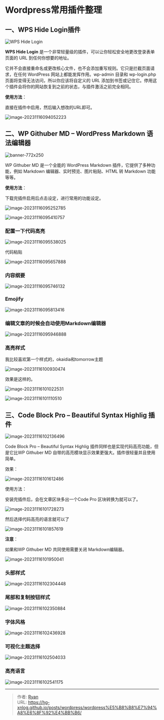 # Wordpress常用插件整理




## 一、WPS Hide Login插件



![WPS Hide Login](https://cdn1.ryanxin.live/banner-772x250.jpg)

**WPS Hide Login** 是一个非常轻量级的插件，可以让你轻松安全地更改登录表单页面的 URL 到任何你想要的地址。

它并不会直接重命名或更改核心文件，也不会添加重写规则。它只是拦截页面请求，在任何 WordPress 网站上都能发挥作用。wp-admin 目录和 wp-login.php 页面将变得无法访问，所以你应该将自定义的 URL 添加到书签或记住它。停用这个插件会将你的网站恢复到之前的状态，与插件激活之前完全相同。



**使用方法**：

直接在插件中启用，然后输入想改的URL即可。

![image-20231116094052223](https://cdn1.ryanxin.live/image-20231116094052223.png)





## 二、WP Githuber MD – WordPress Markdown 语法编辑器



![banner-772x250](https://cdn1.ryanxin.live/banner-772x250.png)



WP Githuber MD 是一个全能的 WordPress Markdown 插件，它提供了多种功能，例如 Markdown 编辑器、实时预览、图片粘贴、HTML 转 Markdown 功能等等。

**使用方法**：

下载完插件启用后点击设定，进行常用的功能设定。

![image-20231116095252785](https://cdn1.ryanxin.live/image-20231116095252785.png)

![image-20231116095410757](https://cdn1.ryanxin.live/image-20231116095410757.png)



### 配置一下代码高亮

![image-20231116095538025](https://cdn1.ryanxin.live/image-20231116095538025.png)



代码粘贴

![image-20231116095657888](https://cdn1.ryanxin.live/image-20231116095657888.png)



### 内容纲要

![image-20231116095746132](https://cdn1.ryanxin.live/image-20231116095746132.png)



### Emojify 

![image-20231116095813416](https://cdn1.ryanxin.live/image-20231116095813416.png)



### 编辑文章的时候会自动使用Markdown编辑器

![image-20231116095946888](https://cdn1.ryanxin.live/image-20231116095946888.png)



### 高亮样式

我比较喜欢第一个样式的，okaidia和tomorrow主题

![image-20231116100930474](https://cdn1.ryanxin.live/image-20231116100930474.png)

效果是这样的。

![image-20231116101022531](https://cdn1.ryanxin.live/image-20231116101022531.png)

![image-20231116101110510](https://cdn1.ryanxin.live/image-20231116101110510.png)



## 三、Code Block Pro – Beautiful Syntax Highlig 插件



![image-20231116102136496](https://cdn1.ryanxin.live/image-20231116102136496.png)



Code Block Pro – Beautiful Syntax Highlig 插件同样也是实现代码高亮功能，但是它比WP Githuber MD 自带的高亮模块显示效果更强大。插件很轻量并且使用简单。

效果：

![image-20231116101612486](https://cdn1.ryanxin.live/image-20231116101612486.png)



使用方法：

安装完插件后，会在文章区块多出一个Code Pro 区块转换为就可以了。

![image-20231116101728273](https://cdn1.ryanxin.live/image-20231116101728273.png)

然后选择代码高亮的语言就可以了

![image-20231116101857619](https://cdn1.ryanxin.live/image-20231116101857619.png)



**注意**：

如果和WP Githuber MD 共同使用需要关闭 Markdown编辑器。

![image-20231116101950041](https://cdn1.ryanxin.live/image-20231116101950041.png)



### 头部样式

![image-20231116102304448](https://cdn1.ryanxin.live/image-20231116102304448.png)

### 尾部和复制按钮样式

![image-20231116102350884](https://cdn1.ryanxin.live/image-20231116102350884.png)

### 字体风格

![image-20231116102436928](https://cdn1.ryanxin.live/image-20231116102436928.png)

### 可视化主题选择

![image-20231116102504033](https://cdn1.ryanxin.live/image-20231116102504033.png)

### 高亮语言

![image-20231116102541175](https://cdn1.ryanxin.live/image-20231116102541175.png)


---

> 作者: [Ryan](https://github.com/ryanxin7)  
> URL: https://hg-xnlog.github.io/posts/wordpress/wordpress%E5%B8%B8%E7%94%A8%E6%8F%92%E4%BB%B6/  

